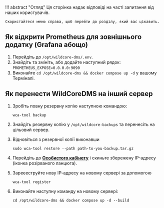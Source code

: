 !!! abstract "Огляд"
    Ця сторінка надає відповіді на часті запитання від наших користувачів.

    Скористайтеся меню справа, щоб перейти до розділу, який вас цікавить.

## Як відкрити Prometheus для зовнішнього додатку (Grafana абощо)
1. Перейдіть до `/opt/wildcore-dms/.env`.
2. Знайдіть та змініть, або додайте наступний рядок:
    `PROMETHEUS_EXPOSE=0.0.0.0:9090`
3. Виконайте `cd /opt/wildcore-dms && docker compose up -d` у вашому Терміналі.

## Як перенести WildCoreDMS на інший сервер
1. Зробіть повну резервну копію наступною командою:

    ```
    wca-tool backup
    ```

2. Знайдіть резервну копію у `/opt/wildcore-backups` та перенесіть на цільовий сервер.
3. Відновіться з резервної копії виконавши
    ```
    sudo wca-tool restore --path path-to-you-backup.tar.gz
    ```

4. Перейдіть до [**Особистого кабінету**](https://cabinet.wildcore.tools/) і скиньте збережену IP-адресу (іконка розірваного ланцюга).
5. Зареєеструйте нову ІР-адресу на новому сервері за допомогою
    ```
    wca-tool register
    ```

6. Виконайте наступну команду на новому сервері:
    ```
    cd /opt/wildcore-dms && docker compose up -d --build
    ```